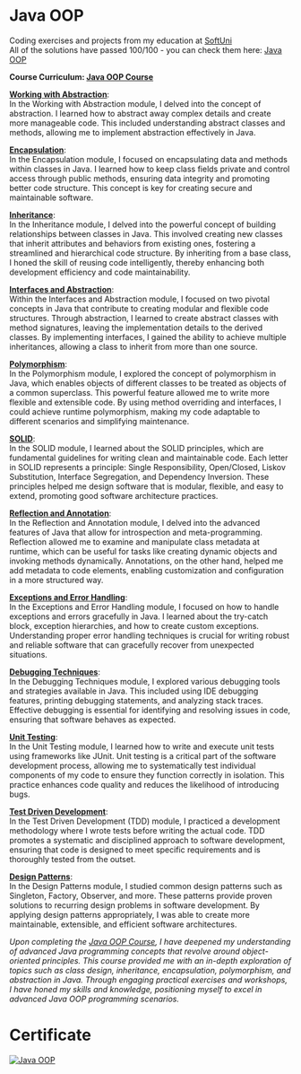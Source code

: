 # Java OOP
Coding exercises and projects from my education at <a href="https://softuni.bg/">SoftUni</a>
<br>
All of the solutions have passed 100/100 - you can check them here: <a href="https://judge.softuni.org/Contests/#!/List/ByCategory/186/Java-OOP">Java OOP</a>
<br>

<b> Course Curriculum: [Java OOP Course](https://softuni.bg/trainings/4226/java-oop-oktober-2023) </b>

**[Working with Abstraction](https://github.com/trayanaboykova/Java-OOP/tree/master/src/Lesson01_WorkingWithAbstraction)**: <br>
In the Working with Abstraction module, I delved into the concept of abstraction. I learned how to abstract away complex details and create more manageable code. This included understanding abstract classes and methods, allowing me to implement abstraction effectively in Java.

**[Encapsulation](https://github.com/trayanaboykova/Java-OOP/tree/master/src/Lesson02_Encapsulation)**: <br>
In the Encapsulation module, I focused on encapsulating data and methods within classes in Java. I learned how to keep class fields private and control access through public methods, ensuring data integrity and promoting better code structure. This concept is key for creating secure and maintainable software.

**[Inheritance](https://github.com/trayanaboykova/Java-OOP/tree/master/src/Lesson03_Inheritance)**: <br>
In the Inheritance module, I delved into the powerful concept of building relationships between classes in Java. This involved creating new classes that inherit attributes and behaviors from existing ones, fostering a streamlined and hierarchical code structure. By inheriting from a base class, I honed the skill of reusing code intelligently, thereby enhancing both development efficiency and code maintainability.

**[Interfaces and Abstraction](https://github.com/trayanaboykova/Java-OOP/tree/master/src/Lesson04_InterfacedAndAbstraction)**: <br>
Within the Interfaces and Abstraction module, I focused on two pivotal concepts in Java that contribute to creating modular and flexible code structures. Through abstraction, I learned to create abstract classes with method signatures, leaving the implementation details to the derived classes. By implementing interfaces, I gained the ability to achieve multiple inheritances, allowing a class to inherit from more than one source.

**[Polymorphism](https://github.com/trayanaboykova/Java-OOP/tree/master/src/Lesson05_Polymorphism)**: <br>
In the Polymorphism module, I explored the concept of polymorphism in Java, which enables objects of different classes to be treated as objects of a common superclass. This powerful feature allowed me to write more flexible and extensible code. By using method overriding and interfaces, I could achieve runtime polymorphism, making my code adaptable to different scenarios and simplifying maintenance.

**[SOLID](https://github.com/trayanaboykova/Java-OOP/tree/master/src/Lesson06_SOLID)**: <br>
In the SOLID module, I learned about the SOLID principles, which are fundamental guidelines for writing clean and maintainable code. Each letter in SOLID represents a principle: Single Responsibility, Open/Closed, Liskov Substitution, Interface Segregation, and Dependency Inversion. These principles helped me design software that is modular, flexible, and easy to extend, promoting good software architecture practices.

**[Reflection and Annotation](https://github.com/trayanaboykova/Java-OOP/tree/master/src/Lesson06_ReflectionAndAnnotation)**: <br>
In the Reflection and Annotation module, I delved into the advanced features of Java that allow for introspection and meta-programming. Reflection allowed me to examine and manipulate class metadata at runtime, which can be useful for tasks like creating dynamic objects and invoking methods dynamically. Annotations, on the other hand, helped me add metadata to code elements, enabling customization and configuration in a more structured way.

**[Exceptions and Error Handling](https://github.com/trayanaboykova/Java-OOP/tree/master/src/Lesson07_ExceptionsAndErrorHandling)**: <br>
In the Exceptions and Error Handling module, I focused on how to handle exceptions and errors gracefully in Java. I learned about the try-catch block, exception hierarchies, and how to create custom exceptions. Understanding proper error handling techniques is crucial for writing robust and reliable software that can gracefully recover from unexpected situations.

**<ins>Debugging Techniques</ins>**: <br>
In the Debugging Techniques module, I explored various debugging tools and strategies available in Java. This included using IDE debugging features, printing debugging statements, and analyzing stack traces. Effective debugging is essential for identifying and resolving issues in code, ensuring that software behaves as expected.

**[Unit Testing](https://github.com/trayanaboykova/Java-OOP/tree/master/src/Lesson08_UnitTesting)**: <br>
In the Unit Testing module, I learned how to write and execute unit tests using frameworks like JUnit. Unit testing is a critical part of the software development process, allowing me to systematically test individual components of my code to ensure they function correctly in isolation. This practice enhances code quality and reduces the likelihood of introducing bugs.

**[Test Driven Development](https://github.com/trayanaboykova/Java-OOP/tree/master/src/Lesson09_TestDrivenDevelopment)**: <br>
In the Test Driven Development (TDD) module, I practiced a development methodology where I wrote tests before writing the actual code. TDD promotes a systematic and disciplined approach to software development, ensuring that code is designed to meet specific requirements and is thoroughly tested from the outset.

**[Design Patterns](https://github.com/trayanaboykova/Java-OOP/tree/master/src/Lesson10_DesignPatterns)**: <br> 
In the Design Patterns module, I studied common design patterns such as Singleton, Factory, Observer, and more. These patterns provide proven solutions to recurring design problems in software development. By applying design patterns appropriately, I was able to create more maintainable, extensible, and efficient software architectures.

*Upon completing the [Java OOP Course](https://softuni.bg/trainings/4226/java-oop-oktober-2023), I have deepened my understanding of advanced Java programming concepts that revolve around object-oriented principles. This course provided me with an in-depth exploration of topics such as class design, inheritance, encapsulation, polymorphism, and abstraction in Java. Through engaging practical exercises and workshops, I have honed my skills and knowledge, positioning myself to excel in advanced Java OOP programming scenarios.*

# Certificate
<a href="https://softuni.bg/certificates/details/200872/8f20f09f" rel="nofollow"><img src="https://github.com/trayanaboykova/JavaOOP/assets/101351760/607f7a4d-b064-40de-9653-53d1b9dc9c90" alt="Java OOP"></a>
